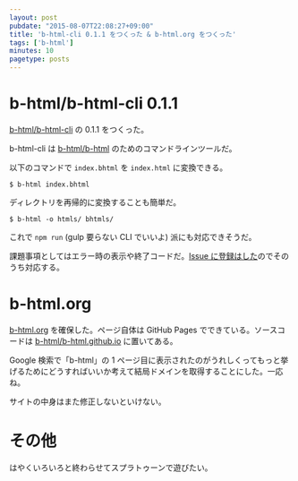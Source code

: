 ```yaml
---
layout: post
pubdate: "2015-08-07T22:08:27+09:00"
title: 'b-html-cli 0.1.1 をつくった & b-html.org をつくった'
tags: ['b-html']
minutes: 10
pagetype: posts
---
```

# b-html/b-html-cli 0.1.1

[b-html/b-html-cli][] の 0.1.1 をつくった。

b-html-cli は [b-html/b-html][] のためのコマンドラインツールだ。

以下のコマンドで `index.bhtml` を `index.html` に変換できる。

```
$ b-html index.bhtml
```

ディレクトリを再帰的に変換することも簡単だ。

```
$ b-html -o htmls/ bhtmls/
```

これで `npm run` (gulp 要らない CLI でいいよ) 派にも対応できそうだ。

課題事項としてはエラー時の表示や終了コードだ。[Issue に登録はした](https://github.com/b-html/b-html-cli/issues)のでそのうち対応する。


# b-html.org

[b-html.org](http://b-html.org) を確保した。ページ自体は GitHub Pages でできている。ソースコードは [b-html/b-html.github.io][] に置いてある。

Google 検索で「b-html」の 1 ページ目に表示されたのがうれしくってもっと挙げるためにどうすればいいか考えて結局ドメインを取得することにした。一応ね。

サイトの中身はまた修正しないといけない。

# その他

はやくいろいろと終わらせてスプラトゥーンで遊びたい。

[b-html/b-html-cli]: https://github.com/b-html/b-html-cli
[b-html/b-html]: https://github.com/b-html/b-html
[b-html/b-html.github.io]: https://github.com/b-html/b-html.github.io
